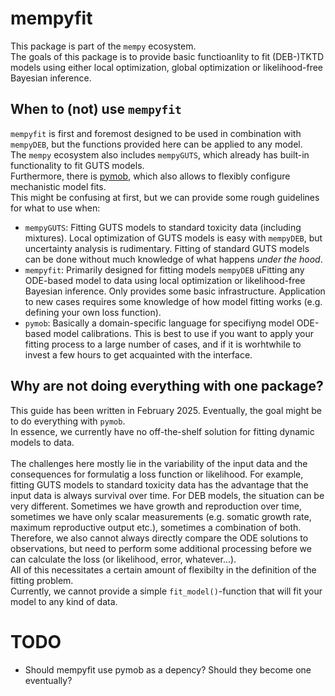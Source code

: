 # mempyfit

This package is part of the `mempy` ecosystem. <br>
The goals of this package is to provide basic functioanlity to fit (DEB-)TKTD models using either local optimization, global optimization or likelihood-free Bayesian inference.

## When to (not) use `mempyfit`

`mempyfit` is first and foremost designed to be used in combination with `mempyDEB`, but the functions provided here can be applied to any model. <br>
The `mempy` ecosystem also includes `mempyGUTS`, which already has built-in functionality to fit GUTS models. <br>
Furthermore, there is [pymob](https://pymob.readthedocs.io/en/latest/), which also allows to flexibly configure mechanistic model fits. <br>
This might be confusing at first, but we can provide some rough guidelines for what to use when:

 - `mempyGUTS`: Fitting GUTS models to standard toxicity data (including mixtures). Local optimization of GUTS models is easy with `mempyDEB`, but uncertainty analysis is rudimentary. Fitting of standard GUTS models can be done without much knowledge of what happens *under the hood*. 
 - `mempyfit`: Primarily designed for fitting models `mempyDEB` uFitting any ODE-based model to data using local optimization or likelihood-free Bayesian inference. Only provides some basic infrastructure. Application to new cases requires some knowledge of how model fitting works (e.g. defining your own loss function).
- `pymob`: Basically a domain-specific language for specifiyng model ODE-based model calibrations. This is best to use if you want to apply your fitting process to a large number of cases, and if it is worhtwhile to invest a few hours to get acquainted with the interface.


## Why are not doing everything with one package?

This guide has been written in February 2025. Eventually, the goal might be to do everything with `pymob`. <br>
In essence, we currently have no off-the-shelf solution for fitting dynamic models to data. <br><br>
The challenges here mostly lie in the variability of the input data and the consequences for formulatig a loss function or likelihood. For example, fitting GUTS models to standard toxicity data has the advantage that the input data is always survival over time. For DEB models, the situation can be very different. Sometimes we have growth and reproduction over time, sometimes we have only scalar measurements (e.g. somatic growth rate, maximum reproductive output etc.), sometimes a combination of both. Therefore, we also cannot always directly compare the ODE solutions to observations, but need to perform some additional processing before we can calculate the loss (or likelihood, error, whatever...). <br>
All of this necessitates a certain amount of flexibilty in the definition of the fitting problem. <br>
Currently, we cannot provide a simple `fit_model()`-function that will fit your model to any kind of data. <br>

<!-- 
Others have solved parts of these problems before.
For example, the `AMPtool`, written in matlab, is doing an amazing job at incorporating different types of observations, but does not account for uncertainties. <br>
The matlab package `BYOM` is also an excellent tool to fit dynamic models to data, but incorporating data which is not time-resolved, or includes independent variables which have not been considere before can be tricky. <br><br> -->


# TODO

- Should mempyfit use pymob as a depency? Should they become one eventually?